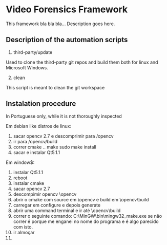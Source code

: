 Video Forensics Framework
=========================

This framework bla bla bla... Description goes here.

Description of the automation scripts
-------------------------------------

1. third-party/update

Used to clone the third-party git repos and build them both for linux and
Microsoft Windows.

2. clean

This script is meant to clean the git workspace

Instalation procedure
---------------------

In Portuguese only, while it is not thoroughly inspected

Em debian like distros de linux:
1) sacar opencv 2.7 e descomprimir para <algures>/opencv
2) ir para <algures>/opencv/build
3) correr
cmake ..
make
sudo make install
4) sacar e instalar Qt5.1.1

Em window$:
1) instalar Qt5.1.1
2) reboot
3) instalar cmake
4) sacar opencv 2.7
5) descompimir opencv <algures>\opencv
6) abrir o cmake com source em <algures>\opencv e build em <algures>\opencv\build
7) carregar em configure e depois generate
8) abrir uma command terminal e ir até <algures>\opencv\build
9) correr o seguinte comando:
  C:\MinGW\bin\mingw32_make.exe
se não correr é porque me enganei no nome do programa e é algo parecido com isto.
10) ir almoçar
11)


